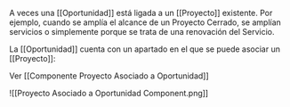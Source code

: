 A veces una [[Oportunidad]] está ligada a un [[Proyecto]] existente. Por ejemplo, cuando se amplía el alcance de un Proyecto Cerrado, se amplían servicios o simplemente porque se trata de una renovación del Servicio.

La [[Oportunidad]] cuenta con un apartado en el que se puede asociar un [[Proyecto]]:

Ver [[Componente Proyecto Asociado a Oportunidad]]


![[Proyecto Asociado a Oportunidad Component.png]]